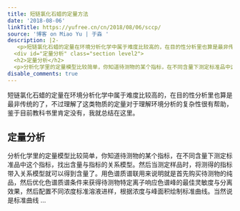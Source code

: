 ```yaml
---
title: 短链氯化石蜡的定量方法
date: '2018-08-06'
linkTitle: https://yufree.cn/cn/2018/08/06/sccp/
source: '博客 on Miao Yu | 于淼 '
description: |2-
   <p>短链氯化石蜡的定量在环境分析化学中属于难度比较高的，在目的性分析里也算是最非传统的了，不过理解了这类物质的定量对于理解环境分析的复杂性很有帮助，鉴于目前教科书里肯定没有，我就总结在这里。</p>
  <div id="定量分析" class="section level2">
  <h2>定量分析</h2>
  <p>分析化学里的定量模型比较简单，你知道待测物的某个指标，在不同含量下测定标准品中这个指标，找出含量与指标的关系模型。然后当测定样品时，将测得的指标带入关系模型就可以得到含量了。用色谱质谱联用来说明就是首先购买待测物的纯品，然后优化色谱质谱条件来获得待测物特定离子响应色谱峰的最佳灵敏度与分离效果，然后配置不同浓度标准溶液进样，根据浓度与峰面积绘制标准曲线。当然说是标准曲线 ...
disable_comments: true
---
```

 <p>短链氯化石蜡的定量在环境分析化学中属于难度比较高的，在目的性分析里也算是最非传统的了，不过理解了这类物质的定量对于理解环境分析的复杂性很有帮助，鉴于目前教科书里肯定没有，我就总结在这里。</p>
<div id="定量分析" class="section level2">
<h2>定量分析</h2>
<p>分析化学里的定量模型比较简单，你知道待测物的某个指标，在不同含量下测定标准品中这个指标，找出含量与指标的关系模型。然后当测定样品时，将测得的指标带入关系模型就可以得到含量了。用色谱质谱联用来说明就是首先购买待测物的纯品，然后优化色谱质谱条件来获得待测物特定离子响应色谱峰的最佳灵敏度与分离效果，然后配置不同浓度标准溶液进样，根据浓度与峰面积绘制标准曲线。当然说是标准曲线 ...